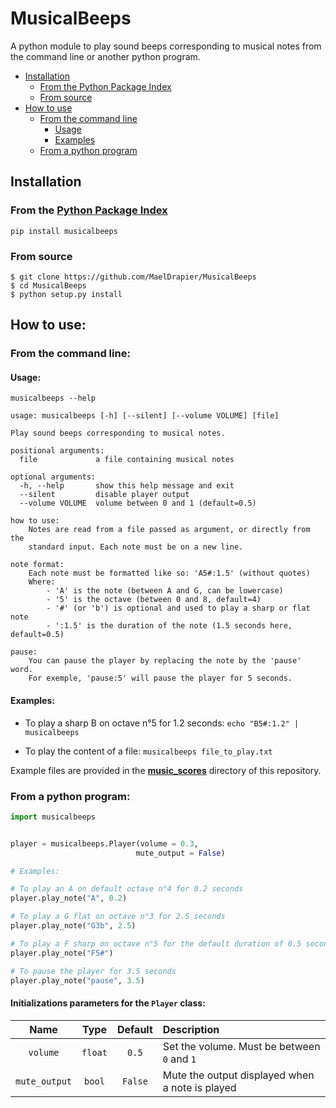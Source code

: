 # MusicalBeeps

A python module to play sound beeps corresponding to musical notes from the command line or another python program.

- [Installation](#installation)
   - [From the Python Package Index](#from-the-python-package-index)
   - [From source](#from-source)
- [How to use](#how-to-use)
    - [From the command line](#from-the-command-line)
        - [Usage](#usage)
        - [Examples](#examples)
    - [From a python program](#from-a-python-program)

## Installation

### From the [Python Package Index](https://pypi.org/project/MusicalBeeps/)

`pip install musicalbeeps`

### From source

```
$ git clone https://github.com/MaelDrapier/MusicalBeeps
$ cd MusicalBeeps
$ python setup.py install
```

## How to use:

### From the command line:

#### Usage:
`musicalbeeps --help`
```
usage: musicalbeeps [-h] [--silent] [--volume VOLUME] [file]

Play sound beeps corresponding to musical notes.

positional arguments:
  file             a file containing musical notes

optional arguments:
  -h, --help       show this help message and exit
  --silent         disable player output
  --volume VOLUME  volume between 0 and 1 (default=0.5)

how to use:
    Notes are read from a file passed as argument, or directly from the
    standard input. Each note must be on a new line.

note format:
    Each note must be formatted like so: 'A5#:1.5' (without quotes)
    Where:
        - 'A' is the note (between A and G, can be lowercase)
        - '5' is the octave (between 0 and 8, default=4)
        - '#' (or 'b') is optional and used to play a sharp or flat note
        - ':1.5' is the duration of the note (1.5 seconds here, default=0.5)

pause:
    You can pause the player by replacing the note by the 'pause' word.
    For exemple, 'pause:5' will pause the player for 5 seconds.
```

#### Examples:
- To play a sharp B on octave n°5 for 1.2 seconds: `echo "B5#:1.2" | musicalbeeps`

- To play the content of a file: `musicalbeeps file_to_play.txt`

Example files are provided in the [**music_scores**](music_scores) directory of this repository.


### From a python program:
```Python
import musicalbeeps


player = musicalbeeps.Player(volume = 0.3,
                            mute_output = False)

# Examples:

# To play an A on default octave n°4 for 0.2 seconds
player.play_note("A", 0.2)

# To play a G flat on octave n°3 for 2.5 seconds
player.play_note("G3b", 2.5)

# To play a F sharp on octave n°5 for the default duration of 0.5 seconds
player.play_note("F5#")

# To pause the player for 3.5 seconds
player.play_note("pause", 3.5)
```

#### Initializations parameters for the `Player` class:

|Name|Type|Default|Description|
|:---:|:---:|:---:|:---|
|`volume`|`float`|`0.5`|Set the volume. Must be between `0` and `1`|
|`mute_output`|`bool`|`False`|Mute the output displayed when a note is played|
